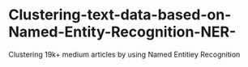 # Clustering-text-data-based-on-Named-Entity-Recognition-NER-
Clustering 19k+ medium articles by using  Named Entitiey Recognition

